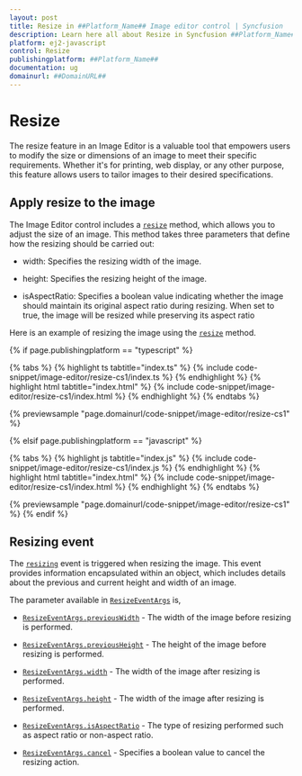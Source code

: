 ```yaml
---
layout: post
title: Resize in ##Platform_Name## Image editor control | Syncfusion
description: Learn here all about Resize in Syncfusion ##Platform_Name## Image editor control of Syncfusion Essential JS 2 and more.
platform: ej2-javascript
control: Resize
publishingplatform: ##Platform_Name##
documentation: ug
domainurl: ##DomainURL##
---
```


# Resize

The resize feature in an Image Editor is a valuable tool that empowers users to modify the size or dimensions of an image to meet their specific requirements. Whether it's for printing, web display, or any other purpose, this feature allows users to tailor images to their desired specifications.

## Apply resize to the image 

The Image Editor control includes a [`resize`](https://ej2.syncfusion.com/documentation/api/image-editor/#resize) method, which allows you to adjust the size of an image. This method takes three parameters that define how the resizing should be carried out:

* width: Specifies the resizing width of the image.

* height: Specifies the resizing height of the image.

* isAspectRatio: Specifies a boolean value indicating whether the image should maintain its original aspect ratio during resizing. When set to true, the image will be resized while preserving its aspect ratio 

Here is an example of resizing the image using the [`resize`](https://ej2.syncfusion.com/documentation/api/image-editor/#resize) method. 

{% if page.publishingplatform == "typescript" %}

{% tabs %}
{% highlight ts tabtitle="index.ts" %}
{% include code-snippet/image-editor/resize-cs1/index.ts %}
{% endhighlight %}
{% highlight html tabtitle="index.html" %}
{% include code-snippet/image-editor/resize-cs1/index.html %}
{% endhighlight %}
{% endtabs %}
        
{% previewsample "page.domainurl/code-snippet/image-editor/resize-cs1" %}

{% elsif page.publishingplatform == "javascript" %}

{% tabs %}
{% highlight js tabtitle="index.js" %}
{% include code-snippet/image-editor/resize-cs1/index.js %}
{% endhighlight %}
{% highlight html tabtitle="index.html" %}
{% include code-snippet/image-editor/resize-cs1/index.html %}
{% endhighlight %}
{% endtabs %}

{% previewsample "page.domainurl/code-snippet/image-editor/resize-cs1" %}
{% endif %}

## Resizing event

The [`resizing`](https://ej2.syncfusion.com/javascript/documentation/api/image-editor/#resizing) event is triggered when resizing the image. This event provides information encapsulated within an object, which includes details about the previous and current height and width of an image.

The parameter available in [`ResizeEventArgs`](https://ej2.syncfusion.com/javascript/documentation/api/image-editor/resizeEventArgs/) is,

* [`ResizeEventArgs.previousWidth`](https://ej2.syncfusion.com/javascript/documentation/api/image-editor/resizeEventArgs/#previouswidth) - The width of the image before resizing is performed.

* [`ResizeEventArgs.previousHeight`](https://ej2.syncfusion.com/javascript/documentation/api/image-editor/resizeEventArgs/#previousheight) - The height of the image before resizing is performed.

* [`ResizeEventArgs.width`](https://ej2.syncfusion.com/javascript/documentation/api/image-editor/resizeEventArgs/#width) - The width of the image after resizing is performed.

* [`ResizeEventArgs.height`](https://ej2.syncfusion.com/javascript/documentation/api/image-editor/resizeEventArgs/#height) - The width of the image after resizing is performed.

* [`ResizeEventArgs.isAspectRatio`](https://ej2.syncfusion.com/javascript/documentation/api/image-editor/resizeEventArgs/#isaspectratio) - The type of resizing performed such as aspect ratio or non-aspect ratio.

* [`ResizeEventArgs.cancel`](https://ej2.syncfusion.com/javascript/documentation/api/image-editor/resizeEventArgs/#cancel) - Specifies a boolean value to cancel the resizing action.